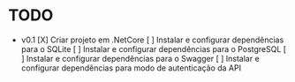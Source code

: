 # TODO

- v0.1
    [X] Criar projeto em .NetCore
    [ ] Instalar e configurar dependências para o SQLite
    [ ] Instalar e configurar dependências para o PostgreSQL
    [ ] Instalar e configurar dependências para o Swagger
    [ ] Instalar e configurar dependências para modo de autenticação da API
